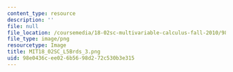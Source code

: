 ```yaml
---
content_type: resource
description: ''
file: null
file_location: /coursemedia/18-02sc-multivariable-calculus-fall-2010/98e0436cee026b5698d272c530b3e315_MIT18_02SC_L5Brds_3.png
file_type: image/png
resourcetype: Image
title: MIT18_02SC_L5Brds_3.png
uid: 98e0436c-ee02-6b56-98d2-72c530b3e315
---
```

